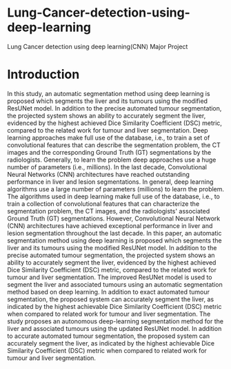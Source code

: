 # Lung-Cancer-detection-using-deep-learning
Lung Cancer detection using deep learning(CNN) Major Project

<h1> Introduction </h1>
<p> 
In this study, an automatic segmentation method using deep learning is proposed which segments the liver and its tumours using the modified ResUNet model. In addition to the precise automated tumour segmentation, the projected system shows an ability to accurately segment the liver, evidenced by the highest achieved Dice Similarity Coefficient (DSC) metric, compared to the related work for tumour and liver segmentation. Deep learning approaches make full use of the database, i.e., to train a set of convolutional features that can describe the segmentation problem, the CT images and the corresponding Ground Truth (GT) segmentations by the radiologists. Generally, to learn the problem deep approaches use a huge number of parameters (i.e., millions). In the last decade, Convolutional Neural Networks (CNN) architectures have reached outstanding performance in liver and lesion segmentations. In general, deep learning algorithms use a large number of parameters (millions) to learn the problem. The algorithms used in deep learning make full use of the database, i.e., to train a collection of convolutional features that can characterize the segmentation problem, the CT images, and the radiologists' associated Ground Truth (GT) segmentations. However, Convolutional Neural Network (CNN) architectures have achieved exceptional performance in liver and lesion segmentation throughout the last decade. In this paper, an automatic segmentation method using deep learning is proposed which segments the liver and its tumours using the modified ResUNet model. In addition to the precise automated tumour segmentation, the projected system shows an ability to accurately segment the liver, evidenced by the highest achieved Dice Similarity Coefficient (DSC) metric, compared to the related work for tumour and liver segmentation. The improved ResUNet model is used to segment the liver and associated tumours using an automatic segmentation method based on deep learning. In addition to exact automated tumour segmentation, the proposed system can accurately segment the liver, as indicated by the highest achievable Dice Similarity Coefficient (DSC) metric when compared to related work for tumour and liver segmentation. The study proposes an autonomous deep-learning segmentation method for the liver and associated tumours using the updated ResUNet model. In addition to accurate automated tumour segmentation, the proposed system can accurately segment the liver, as indicated by the highest achievable Dice Similarity Coefficient (DSC) metric when compared to related work for tumour and liver segmentation.
</p>
